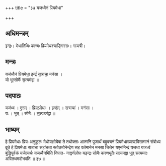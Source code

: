 +++
title = "३७ यजध्वैनं प्रियमेधा"

+++
## अधिमन्त्रम्
इन्द्रः। मेधातिथिः काण्वः प्रियमेधश्चाङ्गिरसः। गायत्री।

## मन्त्रः
यज॑ध्वैनं प्रियमेधा॒ इन्द्रं॑ स॒त्राचा॒ मन॑सा ।  
यो भूत्सोमैः॑ स॒त्यम॑द्वा ॥

## पदपाठः
यज॑ध्व । ए॒न॒म् । प्रि॒य॒ऽमे॒धाः॒ । इन्द्र॑म् । स॒त्राचा॑ । मन॑सा ।  
यः । भूत् । सोमैः॑ । स॒त्यऽम॑द्वा ॥

## भाष्यम्
हे प्रियमेधाः प्रियः अनुकूलः मेधोयज्ञोयेषां ते तथोक्ताः आत्मनि पूजार्थं बहुवचनं प्रियमेधाख्यऋषिरात्मानं संबोध्य ब्रूते हे प्रियमेधाः सत्राचा सहांचता स्तोतव्येनेन्द्रेण सह वर्तमानेन मनसा चित्तेन यएनमिन्द्रं यजध्व यजध्वं बुद्धिपूर्वकं यजेत्यर्थः यजध्वैनमिति निपात- नाद्वर्णलोपः यइन्द्रः सोमैः करणभूतैः सत्यमद्वा भूत् सत्यमदः अवितथमदोभवति ॥ ३७ ॥